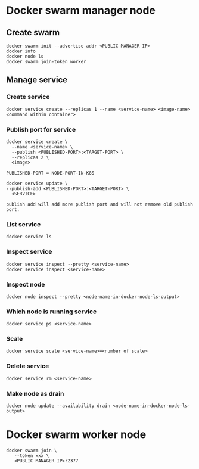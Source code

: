 # Docker swarm manager node

## Create swarm
```
docker swarm init --advertise-addr <PUBLIC MANAGER IP>
docker info
docker node ls
docker swarm join-token worker
```

## Manage service

### Create service
```
docker service create --replicas 1 --name <service-name> <image-name> <command within container>
```

### Publish port for service
```
docker service create \
  --name <service-name> \
  --publish <PUBLISHED-PORT>:<TARGET-PORT> \
  --replicas 2 \
  <image>

PUBLISHED-PORT = NODE-PORT-IN-K8S

docker service update \
--publish-add <PUBLISHED-PORT>:<TARGET-PORT> \
  <SERVICE>

publish add will add more publish port and will not remove old publish port.
```

### List service
```
docker service ls
```

### Inspect service
```
docker service inspect --pretty <service-name>
docker service inspect <service-name>
```

### Inspect node
```
docker node inspect --pretty <node-name-in-docker-node-ls-output>
```

### Which node is running service
```
docker service ps <service-name>
```

### Scale
```
docker service scale <service-name>=<number of scale>
```

### Delete service
```
docker service rm <service-name>
```

### Make node as drain
```
docker node update --availability drain <node-name-in-docker-node-ls-output>
```

# Docker swarm worker node
```
docker swarm join \
   --token xxx \
   <PUBLIC MANAGER IP>:2377
```
